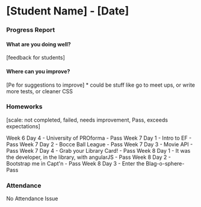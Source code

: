 # [Student Name] - [Date]
### Progress Report

#### What are you doing well?
[feedback for students]

#### Where can you improve?
[Pe for suggestions to improve] * could be stuff like go to meet ups, or write more tests, or cleaner CSS

### Homeworks

[scale: not completed, failed, needs improvement, Pass, exceeds expectations]

Week 6 Day 4 - University of PROforma - Pass
Week 7 Day 1 - Intro to EF - Pass
Week 7 Day 2 - Bocce Ball League - Pass
Week 7 Day 3 - Movie API - Pass
Week 7 Day 4 - Grab your Library Card! - Pass
Week 8 Day 1 - It was the developer, in the library, with angularJS - Pass
Week 8 Day 2 - Bootstrap me in Capt'n - Pass
Week 8 Day 3 - Enter the Blag-o-sphere- Pass


### Attendance
No Attendance Issue